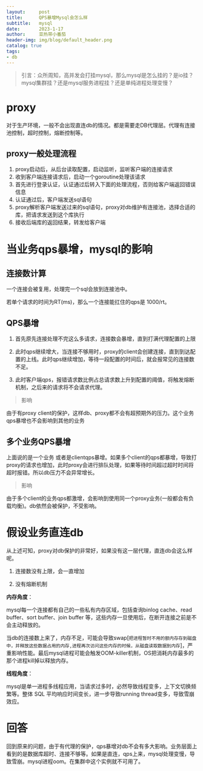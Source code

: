 ```yaml
---
layout:     post
title:      QPS暴增Mysql会怎么样
subtitle:   mysql 
date:       2023-1-17
author:     亚热带小番茄
header-img: img/blog/default_header.png
catalog: true
tags:
- db
---
```

> 引言：众所周知，高并发会打挂mysql，那么mysql是怎么挂的？是io挂？mysql集群挂？还是mysql服务进程挂？还是单纯进程处理变慢？

# proxy

对于生产环境，一般不会出现直连db的情况。都是需要走DB代理层。代理有连接池控制，超时控制，熔断控制等。

## proxy一般处理流程

1. proxy启动后，从后台读取配置，启动监听，监听客户端的连接请求
2. 收到客户端连接请求后，启动一个goroutine处理该请求
3. 首先进行登录认证，认证通过后转入下面的处理流程，否则给客户端返回错误信息
4. 认证通过后，客户端发送sql语句
5. proxy解析客户端发送过来的sql语句，proxy对db维护有连接池，选择合适的库，把请求发送到这个库执行
6. 接收后端库的返回结果，转发给客户端

# 当业务qps暴增，mysql的影响

## 连接数计算

一个连接会被复用，处理完一个sql会放到连接池中。

若单个请求的时间为RT(ms)，那么一个连接能扛住的qps是 1000/rt。

## QPS暴增

1. 首先原先连接处理不完这么多请求，连接数会暴增，直到打满代理配置的上限

2. 此时qps继续增大，当连接不够用时，proxy的client会创建连接，直到到达配置的上线。此时qps继续增加，等待一段配置的时间后，就会报常见的连接数不足。

3. 此时客户端qps，报错请求数比例占总请求数上升到配置的阈值，将触发熔断机制，之后来的请求将不会请求代理。

> 影响

由于有proxy client的保护，这样db、proxy都不会有超预期外的压力。这个业务qps暴增也不会影响到其他的业务

## 多个业务QPS暴增

上面说的是一个业务 或者是clientqps暴增。如果多个client的qps都暴增，导致打proxy的请求也增加，此时proxy会进行排队处理，如果等待时间超过超时时间将超时报错。所以db压力不会异常增长。

> 影响

由于多个client的业务qps都激增，会影响到使用同一个proxy业务(一般都会有负载均衡)。db依然会被保护，不受影响。

# 假设业务直连db

从上述可知，proxy对db保护的非常好，如果没有这一层代理，直连db会这么样呢。

1. 连接数没有上限，会一直增加

2. 没有熔断机制

**内存角度**：

mysql每一个连接都有自己的一些私有内存区域，包括查询binlog cache、read buffer、sort buffer、join buffer 等，这些内存一旦使用后，在断开连接之前是不会主动释放的。

当db的连接数上来了，内存不足，可能会导致swap[`把进程暂时不用的额内存存到磁盘中，并释放这些数据占用的内存,进程再次访问这些内存的时候，从磁盘读取数据到内存`]，严重影响性能。最后mysql进程可能会触发OOM-killer机制，OS把消耗内存最多的那个进程kill掉以释放内存。

**线程角度**：

mysql是单一进程多线程应用，当请求过多时，必然导致线程变多，上下文切换频繁等。整体 SQL 平均响应时间变长，进一步导致running thread变多，导致雪崩效应。

# 回答

回到原来的问题，由于有代理的保护，qps暴增对db不会有多大影响。业务层面上看到的是数据库超时、连接不够等。如果是直连，qps上来，mysql处理变慢，导致雪崩。mysql进程oom。在集群中这个实例就不可用了。
